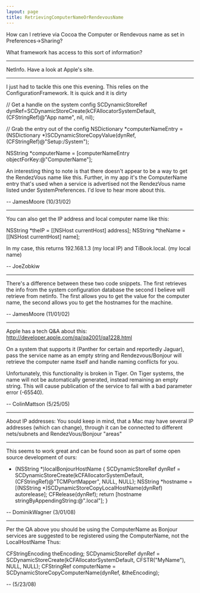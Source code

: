 ```yaml
---
layout: page
title: RetrievingComputerNameOrRendevousName
---
```


How can I retrieve via Cocoa the Computer or Rendevous name as set in Preferences->Sharing?

What framework has access to this sort of information?

----

NetInfo. Have a look at Apple's site.

----

I just had to tackle this one this evening. This relies on the ConfigurationFramework. It is quick and it is dirty

    
// Get a handle on the system config
SCDynamicStoreRef dynRef=SCDynamicStoreCreate(kCFAllocatorSystemDefault, (CFStringRef)@"App name", nil, nil);
            
// Grab the entry out of the config
NSDictionary *computerNameEntry = (NSDictionary *)SCDynamicStoreCopyValue(dynRef,(CFStringRef)@"Setup:/System");

NSString *computerName = [computerNameEntry objectForKey:@"ComputerName"];


An interesting thing to note is that there doesn't appear to be a way to get the RendezVous name like this. Further, in my app it's the ComputerName entry that's used when a service is advertised not the RendezVous name listed under SystemPreferences. I'd love to hear more about this.

-- JamesMoore (10/31/02)

----

You can also get the IP address and local computer name like this:

    
NSString *theIP = [[NSHost currentHost] address];
NSString *theName = [[NSHost currentHost] name];


In my case, this returns 192.168.1.3 (my local IP) and TiBook.local. (my local name)

-- JoeZobkiw

----
There's a difference between these two code snippets. The first retrieves the info from the system configuration database the second I believe will retrieve from netinfo. The first allows you to get the value for the computer name, the second allows you to get the hostnames for the machine.

-- JamesMoore (11/01/02)

----
Apple has a tech Q&A about this: http://developer.apple.com/qa/qa2001/qa1228.html

On a system that supports it (Panther for certain and reportedly Jaguar), pass the service name as an empty string and Rendezvous/Bonjour will retrieve the computer name itself and handle naming conflicts for you. 

Unfortunately, this functionality is broken in Tiger. On Tiger systems, the name will not be automatically generated, instead remaining an empty string. This will cause publication of the service to fail with a bad parameter error (-65540).

-- ColinMattson (5/25/05)

----

About IP addresses: You sould keep in mind, that a Mac may have several IP addresses (which can change), through it can be connected to different nets/subnets and RendezVous/Bonjour "areas"

----

This seems to work great and can be found soon as part of some open source development of ours:

    
- (NSString *)localBonjourHostName {
    SCDynamicStoreRef dynRef = SCDynamicStoreCreate(kCFAllocatorSystemDefault, (CFStringRef)@"TCMPortMapper", NULL, NULL); 
    NSString *hostname = [(NSString *)SCDynamicStoreCopyLocalHostName(dynRef) autorelease];
    CFRelease(dynRef);
    return [hostname stringByAppendingString:@".local"];
}


-- DominikWagner (3/01/08)

----

Per the QA above you should be using the ComputerName as Bonjour services are suggested to be registered using the ComputerName, not the LocalHostName
Thus:
    
CFStringEncoding theEncoding;
SCDynamicStoreRef dynRef = SCDynamicStoreCreate(kCFAllocatorSystemDefault, CFSTR("MyName"), NULL, NULL); 
CFStringRef computerName = SCDynamicStoreCopyComputerName(dynRef, &theEncoding);

-- (5/23/08)

